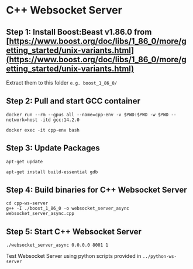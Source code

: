 # C++ Websocket Server

## Step 1: Install Boost:Beast v1.86.0 from [https://www.boost.org/doc/libs/1_86_0/more/getting_started/unix-variants.html](https://www.boost.org/doc/libs/1_86_0/more/getting_started/unix-variants.html)
Extract them to this folder `e.g. boost_1_86_0/`

## Step 2: Pull and start GCC container
```
docker run --rm --gpus all --name=cpp-env -v $PWD:$PWD -w $PWD --network=host -itd gcc:14.2.0
```
```
docker exec -it cpp-env bash
```

## Step 3: Update Packages
```
apt-get update
```
```
apt-get install build-essential gdb
```

## Step 4: Build binaries for C++ Websocket Server
```
cd cpp-ws-server
g++ -I ./boost_1_86_0 -o websocket_server_async websocket_server_async.cpp
```

## Step 5: Start C++ Websocket Server
```
./websocket_server_async 0.0.0.0 8001 1
```
Test Websocket Server using python scripts provided in `../python-ws-server` 